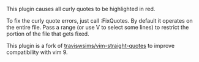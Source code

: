 This plugin causes all curly quotes to be highlighted in red.

To fix the curly quote errors, just call :FixQuotes.  By default it
operates on the entire file.  Pass a range (or use V to select some lines)
to restrict the portion of the file that gets fixed.

This plugin is a fork of [traviswsims/vim-straight-quotes](https://github.com/traviswsims/vim-straight-quotes) to improve compatibility with vim 9.
